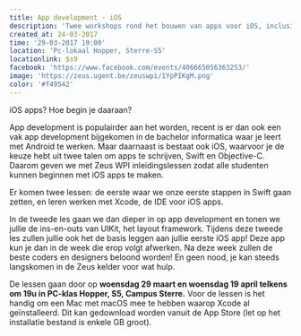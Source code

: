 ```yaml
---
title: App development - iOS
description: 'Twee workshops rond het bouwen van apps voor iOS, inclusief intro tot swift.'
created_at: 24-03-2017
time: '29-03-2017 19:00'
location: 'Pc-lokaal Hopper, Sterre-S5'
locationlink: $s9
facebook: 'https://www.facebook.com/events/406665056363253/'
image: 'https://zeus.ugent.be/zeuswpi/1YpPIKgM.png'
color: '#f49542'
---
```


iOS apps? Hoe begin je daaraan?

App development is populairder aan het worden, recent is er dan ook een vak app development bijgekomen in de bachelor informatica waar je leert met Android te werken. Maar daarnaast is bestaat ook iOS, waarvoor je de keuze hebt uit twee talen om apps te schrijven, Swift en Objective-C. Daarom geven we met Zeus WPI inleidingslessen zodat alle studenten kunnen beginnen met iOS apps te maken.

Er komen twee lessen: de eerste waar we onze eerste stappen in Swift gaan zetten, en leren werken met Xcode, de IDE voor iOS apps.

In de tweede les gaan we dan dieper in op app development en tonen we jullie de ins-en-outs van UIKit, het layout framework. Tijdens deze tweede les zullen jullie ook het de basis leggen aan jullie eerste iOS app! Deze app kun je dan in de week die erop volgt afwerken. Na deze week zullen de beste coders en designers beloond worden! En geen nood, je kan steeds langskomen in de Zeus kelder voor wat hulp.

De lessen gaan door op **woensdag 29 maart en woensdag 19 april telkens om 19u in PC-klas Hopper, S5, Campus Sterre.** Voor de lessen is het handig om een Mac met macOS mee te hebben waarop Xcode al geïnstalleerd. Dit kan gedownload worden vanuit de App Store (let op het installatie bestand is enkele GB groot).
